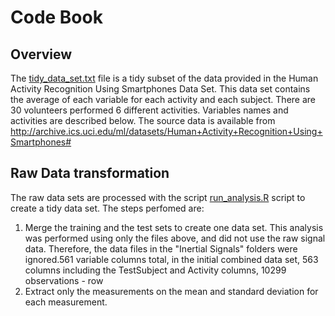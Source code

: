 # Code Book

## Overview

The [tidy_data_set.txt](./tidy_data_set.txt) file is a tidy subset of the data provided in the Human Activity Recognition Using Smartphones Data Set. This data set contains the average of each variable for each activity and each subject. There are 30 volunteers performed 6 different activities.
Variables names and activities are described below.
The source data is available from http://archive.ics.uci.edu/ml/datasets/Human+Activity+Recognition+Using+Smartphones#

## Raw Data transformation
The raw data sets are processed with the script [run_analysis.R](./run_analysis.R) script to create a tidy data set.
The steps perfomed are:
1.  Merge the training and the test sets to create one data set. This analysis was performed using only the files above,     and did not use the raw signal data. Therefore, the data files in the "Inertial Signals" folders were ignored.561        variable columns total, in the initial combined data set, 563 columns including the TestSubject and Activity columns,     10299 observations - row
2.  Extract only the measurements on the mean and standard deviation for each measurement.
